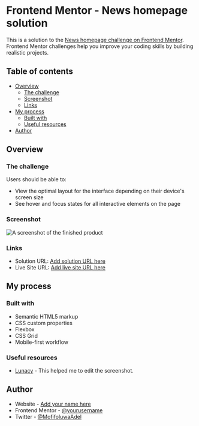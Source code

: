 # Frontend Mentor - News homepage solution

This is a solution to the [News homepage challenge on Frontend Mentor](https://www.frontendmentor.io/challenges/news-homepage-H6SWTa1MFl). Frontend Mentor challenges help you improve your coding skills by building realistic projects. 

## Table of contents

- [Overview](#overview)
  - [The challenge](#the-challenge)
  - [Screenshot](#screenshot)
  - [Links](#links)
- [My process](#my-process)
  - [Built with](#built-with)
  - [Useful resources](#useful-resources)
- [Author](#author)


## Overview

### The challenge

Users should be able to:

- View the optimal layout for the interface depending on their device's screen size
- See hover and focus states for all interactive elements on the page

### Screenshot

![A screenshot of the finished product](https://github.com/Mofifoluwa-ade/News-Homepage/assets/71476072/c8e3b101-2304-4cc8-b0fd-76b0c9eda295)



### Links

- Solution URL: [Add solution URL here](https://mofifoluwa-ade.github.io/News-Homepage/)
- Live Site URL: [Add live site URL here](https://mofifoluwa-ade.github.io/News-Homepage/)

## My process

### Built with

- Semantic HTML5 markup
- CSS custom properties
- Flexbox
- CSS Grid
- Mobile-first workflow




### Useful resources
- [Lunacy](https://www.Lunacy.com) - This helped me to edit the screenshot. 




## Author

- Website - [Add your name here](https://mofifoluwa-ade.github.io)
- Frontend Mentor - [@yourusername](https://www.frontendmentor.io/profile/Mofifoluwa-ade)
- Twitter - [@MofifoluwaAdel](https://twitter.com/MofifoluwaAdel)


